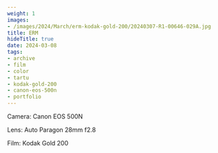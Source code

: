```yaml
---
weight: 1
images:
- /images/2024/March/erm-kodak-gold-200/20240307-R1-00646-029A.jpg
title: ERM
hideTitle: true
date: 2024-03-08
tags:
- archive
- film
- color
- tartu
- kodak-gold-200
- canon-eos-500n
- portfolio
---
```


Camera: Canon EOS 500N

Lens: Auto Paragon 28mm f2.8

Film: Kodak Gold 200
